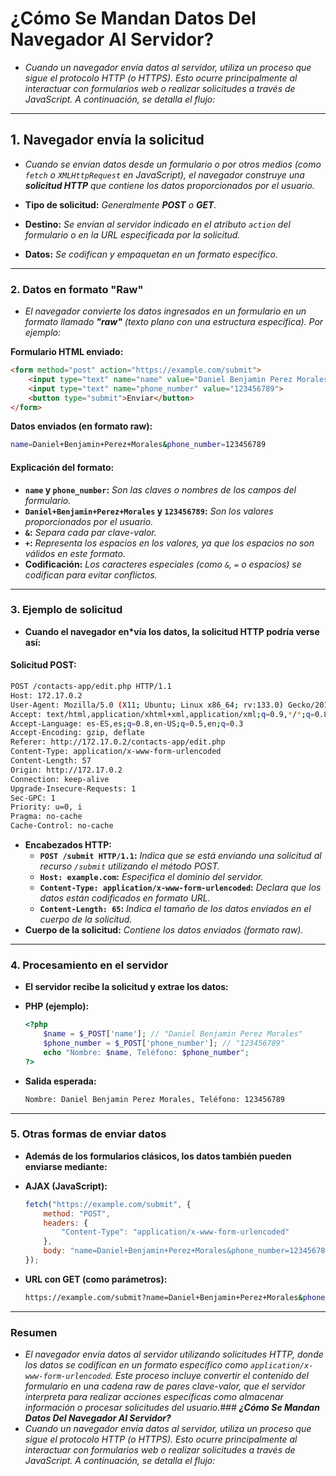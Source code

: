 <!-- Author: Daniel Benjamin Perez Morales -->
<!-- GitHub: https://github.com/DanielBenjaminPerezMoralesDev13 -->
<!-- Gitlab: https://gitlab.com/DanielBenjaminPerezMoralesDev13 -->
<!-- Email: danielperezdev@proton.me -->

# **¿Cómo Se Mandan Datos Del Navegador Al Servidor?**

- *Cuando un navegador envía datos al servidor, utiliza un proceso que sigue el protocolo HTTP (o HTTPS). Esto ocurre principalmente al interactuar con formularios web o realizar solicitudes a través de JavaScript. A continuación, se detalla el flujo:*

---

## **1. Navegador envía la solicitud**

- *Cuando se envían datos desde un formulario o por otros medios (como `fetch` o `XMLHttpRequest` en JavaScript), el navegador construye una **solicitud HTTP** que contiene los datos proporcionados por el usuario.*

- **Tipo de solicitud:** *Generalmente **POST** o **GET**.*
- **Destino:** *Se envían al servidor indicado en el atributo `action` del formulario o en la URL especificada por la solicitud.*
- **Datos:** *Se codifican y empaquetan en un formato específico.*

---

### **2. Datos en formato "Raw"**

- *El navegador convierte los datos ingresados en un formulario en un formato llamado **"raw"** (texto plano con una estructura específica). Por ejemplo:*

**Formulario HTML enviado:**

```html
<form method="post" action="https://example.com/submit">
    <input type="text" name="name" value="Daniel Benjamin Perez Morales">
    <input type="text" name="phone_number" value="123456789">
    <button type="submit">Enviar</button>
</form>
```

**Datos enviados (en formato raw):**

```bash
name=Daniel+Benjamin+Perez+Morales&phone_number=123456789
```

#### **Explicación del formato:**

- **`name` y `phone_number`:** *Son las claves o nombres de los campos del formulario.*
- **`Daniel+Benjamin+Perez+Morales` y `123456789`:** *Son los valores proporcionados por el usuario.*
- **`&`:** *Separa cada par clave-valor.*
- **`+`:** *Representa los espacios en los valores, ya que los espacios no son válidos en este formato.*
- **Codificación:** *Los caracteres especiales (como `&`, `=` o espacios) se codifican para evitar conflictos.*

---

### **3. Ejemplo de solicitud**

- **Cuando el navegador en*vía los datos, la solicitud HTTP podría verse así:**

#### **Solicitud POST:**

```bash
POST /contacts-app/edit.php HTTP/1.1
Host: 172.17.0.2
User-Agent: Mozilla/5.0 (X11; Ubuntu; Linux x86_64; rv:133.0) Gecko/20100101 Firefox/133.0
Accept: text/html,application/xhtml+xml,application/xml;q=0.9,*/*;q=0.8
Accept-Language: es-ES,es;q=0.8,en-US;q=0.5,en;q=0.3
Accept-Encoding: gzip, deflate
Referer: http://172.17.0.2/contacts-app/edit.php
Content-Type: application/x-www-form-urlencoded
Content-Length: 57
Origin: http://172.17.0.2
Connection: keep-alive
Upgrade-Insecure-Requests: 1
Sec-GPC: 1
Priority: u=0, i
Pragma: no-cache
Cache-Control: no-cache
```

- **Encabezados HTTP:**
  - **`POST /submit HTTP/1.1`:** *Indica que se está enviando una solicitud al recurso `/submit` utilizando el método POST.*
  - **`Host: example.com`:** *Especifica el dominio del servidor.*
  - **`Content-Type: application/x-www-form-urlencoded`:** *Declara que los datos están codificados en formato URL.*
  - **`Content-Length: 65`:** *Indica el tamaño de los datos enviados en el cuerpo de la solicitud.*
- **Cuerpo de la solicitud:** *Contiene los datos enviados (formato raw).*

---

### **4. Procesamiento en el servidor**

- **El servidor recibe la solicitud y extrae los datos:**

- **PHP (ejemplo):**

  ```php
  <?php
      $name = $_POST['name']; // "Daniel Benjamin Perez Morales"
      $phone_number = $_POST['phone_number']; // "123456789"
      echo "Nombre: $name, Teléfono: $phone_number";
  ?>
  ```

- **Salida esperada:**

  ```bash
  Nombre: Daniel Benjamin Perez Morales, Teléfono: 123456789
  ```

---

### **5. Otras formas de enviar datos**

- **Además de los formularios clásicos, los datos también pueden enviarse mediante:**

- **AJAX (JavaScript):**

  ```javascript
  fetch("https://example.com/submit", {
      method: "POST",
      headers: {
          "Content-Type": "application/x-www-form-urlencoded"
      },
      body: "name=Daniel+Benjamin+Perez+Morales&phone_number=123456789"
  });
  ```

- **URL con GET (como parámetros):**

  ```bash
  https://example.com/submit?name=Daniel+Benjamin+Perez+Morales&phone_number=123456789
  ```

---

### **Resumen**

- *El navegador envía datos al servidor utilizando solicitudes HTTP, donde los datos se codifican en un formato específico como `application/x-www-form-urlencoded`. Este proceso incluye convertir el contenido del formulario en una cadena raw de pares clave-valor, que el servidor interpreta para realizar acciones específicas como almacenar información o procesar solicitudes del usuario.### **¿Cómo Se Mandan Datos Del Navegador Al Servidor?***
- *Cuando un navegador envía datos al servidor, utiliza un proceso que sigue el protocolo HTTP (o HTTPS). Esto ocurre principalmente al interactuar con formularios web o realizar solicitudes a través de JavaScript. A continuación, se detalla el flujo:*
